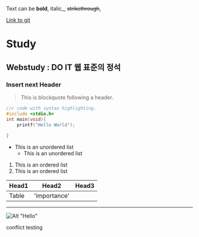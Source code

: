 Text can be **bold**, italic_, ~~strikethrough~~,

[Link to git](https://github.com)

# Study
## Webstudy : DO IT 웹 표준의 정석
### Insert next Header

> This is blockquote following a header.


```c
//c code with syntax highlighting.
#include <stdio.h>
int main(void){
	printf("Hello World");
	
}
```

* This is an unordered list
	* This is an unordered list
	
1. This is an ordered list
2. This is an ordered list


|Head1 |Head2      |Head3  |
|:-----|-----------|-------|
|Table |'importance'|      |


* * *

![Alt "Hello"](https://guides.github.com/activities/hello-world/branching.png)   

conflict testing